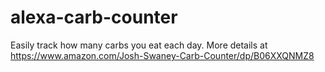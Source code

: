# alexa-carb-counter
Easily track how many carbs you eat each day.  More details at https://www.amazon.com/Josh-Swaney-Carb-Counter/dp/B06XXQNMZ8
